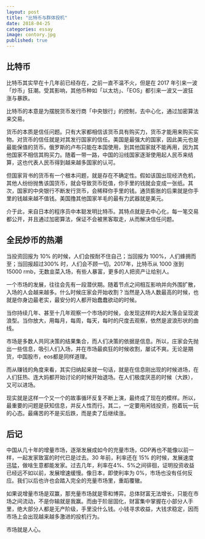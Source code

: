 ```yaml
---
layout: post
title: "比特币与群体投机"
date: 2018-04-25
categories: essay
image: contory.jpg
published: true
---
```


## 比特币
比特币其实早在十几年前已经存在，之前一直不温不火，但是在 2017 年引来一波「炒币」狂潮。受其影响，其他币种如「以太坊」、「EOS」都引来一波又一波狂涨与暴跌。

比特币的本意是为摆脱货币发行商「中央银行」的控制，去中心化，通过加密算法来交易。

货币的本质是信任问题。只有大家都相信该货币具有购买力，货币才能用来购买实物。对货币的信任就是对其发行国家的信任。美国是最强大的国家，因此美元也是最能保值的货币。俄罗斯的卢布只能在本国使用，到其他国家就不能再用，因为其他国家不相信其购买力。随着一带一路，中国的沿线国家逐渐使用起人民币来结算，这也代表人民币得到越来越多国家的认可。

但国家背书的货币有一个根本问题，就是存在不确定性。假如该国出现经济危机，其他人纷纷抛售该国货币，就会导致货币贬值，你手里的钱就会变成一张纸。其次，国家的中央银行不断发行货币，会稀释你手里的钱。通货膨胀的后果就是你手里的钱越来越不值钱。美国撸其他国家羊毛的最有力武器就是美元。

介于此，来自日本的程序员中本聪发明比特币。其特点就是去中心化，每一笔交易都公开，并且通过加密算法，保证不会被黑客取走，从而解决信任问题。

## 全民炒币的热潮
当投资回报为 10% 的时候，人们会按耐不住自己；当回报为 100%，人们蜂拥而至；当回报超过300% 时，人们会不顾一切。2017年，比特币从 1000 涨到 15000 rmb，无数韭菜入场，有些人暴富，更多的人把资产让给别人。

一个市场的发展，往往会先有一段潜伏期。随着节点之间相互影响并向外围扩散，入场的人会越来越多。什么时候庄家会开始收割？当然是入场人数最高的时候，也就是你身边最老实，最安分的人都开始蠢蠢欲动的时候。

当你持续几年、甚至十几年观察一个市场的时候，会发现这样的大起大落会呈现波浪型。当你放大，用每月，每周，每天，每时的尺度去观察，依然是波浪形状的曲线。

市场是多数人共同决策的结果集合，而人们决策的依据是信息。所以，庄家会先抛出一些信息，吸引人们入场，并在市场最疯狂的时候收割，屡试不爽。无论是期货，中国股市，eos都是同样道理。

而从赚钱的角度来看，其实归纳起来就一句话，就是在信息刚出现的时候进场，在人们狂热、连大妈都开始讨论的时候开始退场。在人们极度厌恶的时候（大跌），又可以进场。

现实就是这样一个又一个的故事循环反复不断上演，最终成了现在的模样。所以，最重要的问题是获知信息，并反人性而行。其二，一定要用闲钱投资，抱着玩一玩的心态。最痛苦的不是买后跌，而是卖了后继续涨。
## 后记
中国从几十年的增量市场，逐渐发展成如今的充量市场，GDP再也不能像以前一样，一起发家致富的时代已是过去。30 年前，利率还在 15% 的时候，发展速度迅猛，做啥生意都能发家。过去几年，利率在4%、5%之间徘徊，证明投资收益已经远不如以前，发展增速缓慢。像日本，即使利率为 0%，市场也没有任何反应。我们以后也许也会踏入完全的充量市场里，重蹈覆辙。

如果说增量市场是双赢，那充量市场就是零和博弈。总体财富无法增长，只能在市场之间流动，不是你输就是我赢。而由于阶层固化，财富集中掌握在小部分人手里，绝大部分人都是无产阶级，手里没什么钱。小钱寻求收益，大钱求稳定，因而市场上会出现越来越多激进的投机行为。

市场就是人心。

